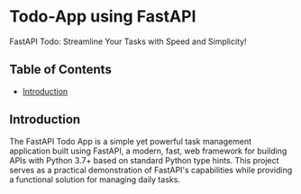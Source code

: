 # Todo-App using FastAPI

FastAPI Todo: Streamline Your Tasks with Speed and Simplicity!

## Table of Contents

- [Introduction](#introduction)

## Introduction

The FastAPI Todo App is a simple yet powerful task management application built using FastAPI, a modern, fast, web framework for building APIs with Python 3.7+ based on standard Python type hints. This project serves as a practical demonstration of FastAPI's capabilities while providing a functional solution for managing daily tasks.
